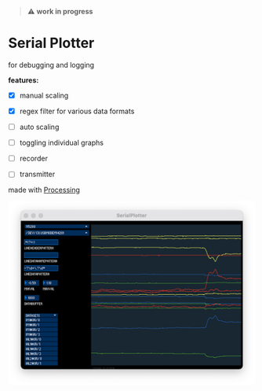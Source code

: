 > :warning: **work in progress**

# Serial Plotter
for  debugging and logging

**features:**
* [x] manual scaling
* [x] regex filter for various data formats
* [ ] auto scaling
* [ ] toggling individual graphs
* [ ] recorder
* [ ] transmitter


made with [Processing](https://github.com/processing/processing) 

![](screen.png)
